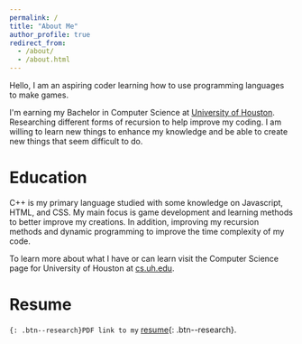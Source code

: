 ```yaml
---
permalink: /
title: "About Me"
author_profile: true
redirect_from: 
  - /about/
  - /about.html
---
```


Hello, I am an aspiring coder learning how to use programming languages to make games.

I'm earning my Bachelor in Computer Science at [University of Houston](https://www.uh.edu/). Researching different forms of recursion to help improve my coding. I am willing to learn new things to enhance my knowledge and be able to create new things that seem difficult to do.

# Education

C++ is my primary language studied with some knowledge on Javascript, HTML, and CSS. My main focus is game development and learning methods to better improve my creations. In addition, improving my recursion methods and dynamic programming to improve the time complexity of my code. 

To learn more about what I have or can learn visit the Computer Science page for University of Houston at [cs.uh.edu](https://www.uh.edu/nsm/computer-science/).

# Resume
```{: .btn--research}PDF link to my``` [resume](/files/ric-resume.pdf){: .btn--research}.
